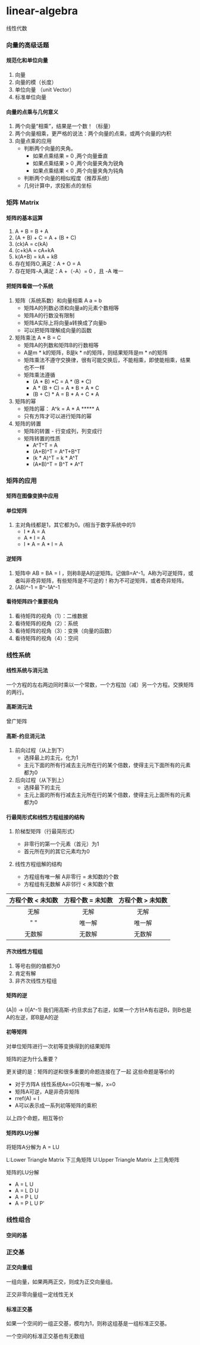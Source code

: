 # linear-algebra
线性代数

### 向量的高级话题

#### 规范化和单位向量

1. 向量
2. 向量的模（长度）
3. 单位向量 （unit Vector）
4. 标准单位向量

#### 向量的点乘与几何意义

1. 两个向量“相乘”，结果是一个数！（标量）
2. 两个向量相乘，更严格的说法：两个向量的点乘，或两个向量的内积
3. 向量点乘的应用
   - 判断两个向量的夹角。
      - 如果点乘结果 = 0 ,两个向量垂直
      - 如果点乘结果 > 0 ,两个向量夹角为锐角
      - 如果点乘结果 < 0 ,两个向量夹角为钝角
   - 判断两个向量的相似程度（推荐系统）
   - 几何计算中，求投影点的坐标

### 矩阵 Matrix

#### 矩阵的基本运算

1. A + B = B + A
2. (A + B) + C = A + (B + C)
3. (ck)A = c(kA)
4. (c+k)A = cA+kA
5. k(A+B) = kA + kB
6. 存在矩阵O,满足：A + O = A
7. 存在矩阵-A,满足：A +（-A）= 0 ，且 -A 唯一

#### 把矩阵看做一个系统

1. 矩阵（系统系数）和向量相乘 A a = b
   - 矩阵A的列数必须和向量a的元素个数相等
   - 矩阵A的行数没有限制
   - 矩阵A实际上将向量a转换成了向量b
   - 可以把矩阵理解成向量的函数
2. 矩阵乘法 A * B = C 
    - 矩阵A的列数和矩阵B的行数相等
    - A是m * k的矩阵，B是k * n的矩阵，则结果矩阵是m * n的矩阵
    - 矩阵乘法不遵守交换律，很有可能交换后，不能相乘，即使能相乘，结果也不一样
    - 矩阵乘法遵循
       - (A * B) *C = A * (B * C)
       - A * (B + C) = A * B + A * C
       - (B + C) * A = B * A + C * A
3. 矩阵的幂
    - 矩阵的幂： A^k = A * A ***** A
    - 只有方阵才可以进行矩阵的幂
4. 矩阵的转置
    - 矩阵的转置 - 行变成列，列变成行
    - 矩阵转置的性质
        - A^T^T = A
        - (A+B)^T = A^T+B^T
        - (k * A)^T = k * A^T
        - (A*B)^T = B^T * A^T
        
### 矩阵的应用

#### 矩阵在图像变换中应用

#### 单位矩阵

1. 主对角线都是1，其它都为0。(相当于数字系统中的1)
    - I * A = A 
    - A * I = A 
    - I * A = A * I = A 

#### 逆矩阵

1. 矩阵中 AB = BA = I ，则称B是A的逆矩阵。记做B=A^-1。A称为可逆矩阵，或者叫非奇异矩阵，有些矩阵是不可逆的！称为不可逆矩阵，或者奇异矩阵。
2. (AB)^-1 = B^-1A^-1

#### 看待矩阵四个重要视角

1. 看待矩阵的视角（1）：二维数据
2. 看待矩阵的视角（2）：系统
3. 看待矩阵的视角（3）：变换（向量的函数）
4. 看待矩阵的视角（4）：空间

### 线性系统

#### 线性系统与消元法

一个方程的左右两边同时乘以一个常数，一个方程加（减）另一个方程。交换矩阵的两行。

#### 高斯消元法

曾广矩阵

#### 高斯-约旦消元法

1. 前向过程（从上到下）
   - 选择最上的主元，化为1
   - 主元下面的所有行减去主元所在行的某个倍数，使得主元下面所有的元素都为0
2. 后向过程（从下到上）
   - 选择最下的主元
   - 主元上面的所有行减去主元所在行的某个倍数，使得主元上面所有的元素都为0

#### 行最简形式和线性方程组接的结构

1. 阶梯型矩阵（行最简形式）
    - 非零行的第一个元素（首元）为1
    - 首元所在列的其它元素均为0

2. 线性方程组解的结构
    - 方程组有唯一解 A非零行 = 未知数的个数
    - 方程组有无数解 A非邻行 < 未知数个数

方程个数 < 未知数 | 方程个数 = 未知数 | 方程个数 > 未知数
:-: | :-: | :-: 
无解 | 无解 | 无解 | 
 " " | 唯一解 | 唯一解 |
无数解 | 无数解 | 无数解 |

#### 齐次线性方程组

1. 等号右侧的值都为0
2. 肯定有解
3. 非齐次线性方程组

#### 矩阵的逆

(A|I) -> (I|A^-1)
我们用高斯-约旦求出了右逆，如果一个方针A有右逆B，则B也是A的左逆，即B是A的逆

#### 初等矩阵

对单位矩阵进行一次初等变换得到的结果矩阵

矩阵的逆为什么重要？

更关键的是：矩阵的逆和很多重要的命题连接在了一起 这些命题是等价的

- 对于方阵A   线性系统Ax=0只有唯一解，x=0
- 矩阵A可逆，A是非奇异矩阵
- rref(A) = I
- A可以表示成一系列初等矩阵的乘积

以上四个命题，相互等价

#### 矩阵的LU分解

将矩阵A分解为 A = LU 

L:Lower Triangle Matrix 下三角矩阵
U:Upper Triangle Matrix 上三角矩阵

矩阵的LU分解

- A = L U
- A = L D U
- A = P L U
- A = P L U P'

### 线性组合

#### 空间的基

### 正交基

#### 正交向量组

一组向量，如果两两正交，则成为正交向量组。

正交非零向量组一定线性无关

#### 标准正交基

如果一个空间的一组正交基，模均为1，则称这组基是一组标准正交基。

一个空间的标准正交基也有无数组















